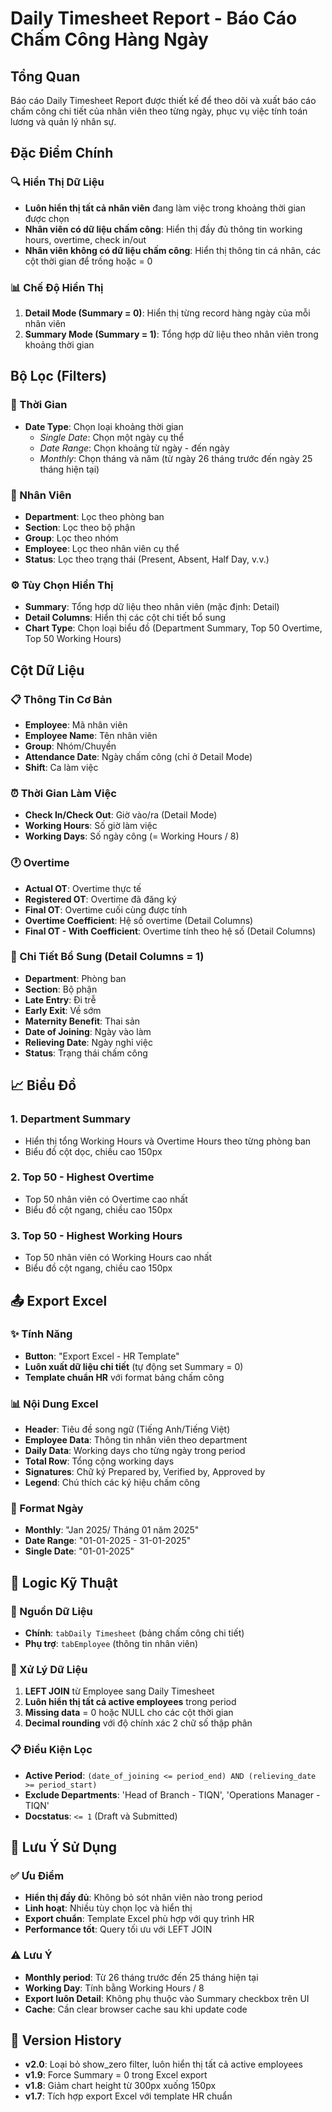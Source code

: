 # Daily Timesheet Report - Báo Cáo Chấm Công Hàng Ngày

## Tổng Quan
Báo cáo Daily Timesheet Report được thiết kế để theo dõi và xuất báo cáo chấm công chi tiết của nhân viên theo từng ngày, phục vụ việc tính toán lương và quản lý nhân sự.

## Đặc Điểm Chính

### 🔍 Hiển Thị Dữ Liệu
- **Luôn hiển thị tất cả nhân viên** đang làm việc trong khoảng thời gian được chọn
- **Nhân viên có dữ liệu chấm công**: Hiển thị đầy đủ thông tin working hours, overtime, check in/out
- **Nhân viên không có dữ liệu chấm công**: Hiển thị thông tin cá nhân, các cột thời gian để trống hoặc = 0

### 📊 Chế Độ Hiển Thị
1. **Detail Mode (Summary = 0)**: Hiển thị từng record hàng ngày của mỗi nhân viên
2. **Summary Mode (Summary = 1)**: Tổng hợp dữ liệu theo nhân viên trong khoảng thời gian

## Bộ Lọc (Filters)

### 📅 Thời Gian
- **Date Type**: Chọn loại khoảng thời gian
  - *Single Date*: Chọn một ngày cụ thể
  - *Date Range*: Chọn khoảng từ ngày - đến ngày  
  - *Monthly*: Chọn tháng và năm (từ ngày 26 tháng trước đến ngày 25 tháng hiện tại)

### 👥 Nhân Viên
- **Department**: Lọc theo phòng ban
- **Section**: Lọc theo bộ phận
- **Group**: Lọc theo nhóm
- **Employee**: Lọc theo nhân viên cụ thể
- **Status**: Lọc theo trạng thái (Present, Absent, Half Day, v.v.)

### ⚙️ Tùy Chọn Hiển Thị
- **Summary**: Tổng hợp dữ liệu theo nhân viên (mặc định: Detail)
- **Detail Columns**: Hiển thị các cột chi tiết bổ sung
- **Chart Type**: Chọn loại biểu đồ (Department Summary, Top 50 Overtime, Top 50 Working Hours)

## Cột Dữ Liệu

### 📋 Thông Tin Cơ Bản
- **Employee**: Mã nhân viên
- **Employee Name**: Tên nhân viên  
- **Group**: Nhóm/Chuyền
- **Attendance Date**: Ngày chấm công (chỉ ở Detail Mode)
- **Shift**: Ca làm việc

### ⏰ Thời Gian Làm Việc
- **Check In/Check Out**: Giờ vào/ra (Detail Mode)
- **Working Hours**: Số giờ làm việc
- **Working Days**: Số ngày công (= Working Hours / 8)

### 🕐 Overtime
- **Actual OT**: Overtime thực tế
- **Registered OT**: Overtime đã đăng ký
- **Final OT**: Overtime cuối cùng được tính
- **Overtime Coefficient**: Hệ số overtime (Detail Columns)
- **Final OT - With Coefficient**: Overtime tính theo hệ số (Detail Columns)

### 📝 Chi Tiết Bổ Sung (Detail Columns = 1)
- **Department**: Phòng ban
- **Section**: Bộ phận
- **Late Entry**: Đi trễ
- **Early Exit**: Về sớm
- **Maternity Benefit**: Thai sản
- **Date of Joining**: Ngày vào làm
- **Relieving Date**: Ngày nghỉ việc
- **Status**: Trạng thái chấm công

## 📈 Biểu Đồ

### 1. Department Summary
- Hiển thị tổng Working Hours và Overtime Hours theo từng phòng ban
- Biểu đồ cột dọc, chiều cao 150px

### 2. Top 50 - Highest Overtime  
- Top 50 nhân viên có Overtime cao nhất
- Biểu đồ cột ngang, chiều cao 150px

### 3. Top 50 - Highest Working Hours
- Top 50 nhân viên có Working Hours cao nhất  
- Biểu đồ cột ngang, chiều cao 150px

## 📤 Export Excel

### ✨ Tính Năng
- **Button**: "Export Excel - HR Template"
- **Luôn xuất dữ liệu chi tiết** (tự động set Summary = 0)
- **Template chuẩn HR** với format bảng chấm công

### 📊 Nội Dung Excel
- **Header**: Tiêu đề song ngữ (Tiếng Anh/Tiếng Việt)
- **Employee Data**: Thông tin nhân viên theo department
- **Daily Data**: Working days cho từng ngày trong period
- **Total Row**: Tổng cộng working days
- **Signatures**: Chữ ký Prepared by, Verified by, Approved by
- **Legend**: Chú thích các ký hiệu chấm công

### 📅 Format Ngày
- **Monthly**: "Jan 2025/ Tháng 01 năm 2025"
- **Date Range**: "01-01-2025 - 31-01-2025"
- **Single Date**: "01-01-2025"

## 🔧 Logic Kỹ Thuật

### 💾 Nguồn Dữ Liệu
- **Chính**: `tabDaily Timesheet` (bảng chấm công chi tiết)
- **Phụ trợ**: `tabEmployee` (thông tin nhân viên)

### 🔄 Xử Lý Dữ Liệu
1. **LEFT JOIN** từ Employee sang Daily Timesheet
2. **Luôn hiển thị tất cả active employees** trong period
3. **Missing data** = 0 hoặc NULL cho các cột thời gian
4. **Decimal rounding** với độ chính xác 2 chữ số thập phân

### 📋 Điều Kiện Lọc
- **Active Period**: `(date_of_joining <= period_end) AND (relieving_date >= period_start)`
- **Exclude Departments**: 'Head of Branch - TIQN', 'Operations Manager - TIQN'
- **Docstatus**: `<= 1` (Draft và Submitted)

## 📝 Lưu Ý Sử Dụng

### ✅ Ưu Điểm
- **Hiển thị đầy đủ**: Không bỏ sót nhân viên nào trong period
- **Linh hoạt**: Nhiều tùy chọn lọc và hiển thị  
- **Export chuẩn**: Template Excel phù hợp với quy trình HR
- **Performance tốt**: Query tối ưu với LEFT JOIN

### ⚠️ Lưu Ý
- **Monthly period**: Từ 26 tháng trước đến 25 tháng hiện tại
- **Working Day**: Tính bằng Working Hours / 8
- **Export luôn Detail**: Không phụ thuộc vào Summary checkbox trên UI
- **Cache**: Cần clear browser cache sau khi update code

## 🔄 Version History
- **v2.0**: Loại bỏ show_zero filter, luôn hiển thị tất cả active employees
- **v1.9**: Force Summary = 0 trong Excel export
- **v1.8**: Giảm chart height từ 300px xuống 150px
- **v1.7**: Tích hợp export Excel với template HR chuẩn